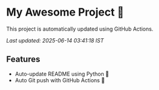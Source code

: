 # My Awesome Project 🚀

This project is automatically updated using GitHub Actions.

_Last updated: 2025-06-14 03:41:18 IST_

## Features
- Auto-update README using Python 🐍
- Auto Git push with GitHub Actions 🤖
